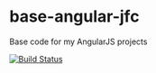 # base-angular-jfc
Base code for my AngularJS projects

[![Build Status](https://travis-ci.org/jfcorreas/base-angular-jfc.svg?branch=master)](https://travis-ci.org/jfcorreas/base-angular-jfc)
